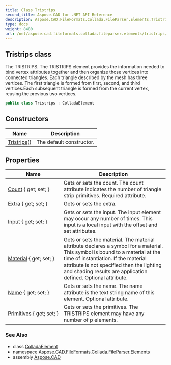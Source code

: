 ```yaml
---
title: Class Tristrips
second_title: Aspose.CAD for .NET API Reference
description: Aspose.CAD.FileFormats.Collada.FileParser.Elements.Tristrips class. The TRISTRIPS. The TRISTRIPS element provides the information needed to bind vertex attributes together and then organize those vertices into connected triangles. Each triangle described by the mesh has three vertices. The first triangle is formed from first second and third vertices.Each subsequent triangle is formed from the current vertex reusing the previous two vertices
type: docs
weight: 8480
url: /net/aspose.cad.fileformats.collada.fileparser.elements/tristrips/
---
```

## Tristrips class

The TRISTRIPS. The TRISTRIPS element provides the information needed to bind vertex attributes together and then organize those vertices into connected triangles. Each triangle described by the mesh has three vertices. The first triangle is formed from first, second, and third vertices.Each subsequent triangle is formed from the current vertex, reusing the previous two vertices.

```csharp
public class Tristrips : ColladaElement
```

## Constructors

| Name | Description |
| --- | --- |
| [Tristrips](tristrips/)() | The default constructor. |

## Properties

| Name | Description |
| --- | --- |
| [Count](../../aspose.cad.fileformats.collada.fileparser.elements/tristrips/count/) { get; set; } | Gets or sets the count. The count attribute indicates the number of triangle strip primitives. Required attribute. |
| [Extra](../../aspose.cad.fileformats.collada.fileparser.elements/tristrips/extra/) { get; set; } | Gets or sets the extra. |
| [Input](../../aspose.cad.fileformats.collada.fileparser.elements/tristrips/input/) { get; set; } | Gets or sets the input. The input element may occur any number of times. This input is a local input with the offset and set attributes. |
| [Material](../../aspose.cad.fileformats.collada.fileparser.elements/tristrips/material/) { get; set; } | Gets or sets the material. The material attribute declares a symbol for a material. This symbol is bound to a material at the time of instantiation. If the material attribute is not specified then the lighting and shading results are application defined. Optional attribute. |
| [Name](../../aspose.cad.fileformats.collada.fileparser.elements/tristrips/name/) { get; set; } | Gets or sets the name. The name attribute is the text string name of this element. Optional attribute. |
| [Primitives](../../aspose.cad.fileformats.collada.fileparser.elements/tristrips/primitives/) { get; set; } | Gets or sets the primitives. The TRISTRIPS element may have any number of p elements. |

### See Also

* class [ColladaElement](../colladaelement/)
* namespace [Aspose.CAD.FileFormats.Collada.FileParser.Elements](../../aspose.cad.fileformats.collada.fileparser.elements/)
* assembly [Aspose.CAD](../../)



